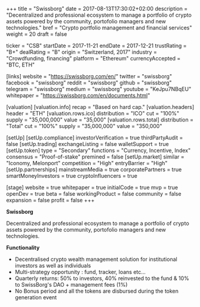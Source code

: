 +++
title = "Swissborg"
date = 2017-08-13T17:30:02+02:00
description = "Decentralized and professional ecosystem to manage a portfolio of crypto assets powered by the community, portofolio managers and new technologies."
bref = "Crypto portfolio management and financial services"
weight = 20
draft = false

ticker = "CSB"
startDate = 2017-11-21
endDate = 2017-12-21
trustRating = "B+"
dealRating = "B"
origin = "Switzerland, 2017"
industry = "Crowdfunding, financing"
platform = "Ethereum"
currencyAccepted = "BTC, ETH"

[links]
  website = "https://swissborg.com/en/"
  twitter = "swissborg"
  facebook = "swissborg"
  reddit = "swissborg"
  github = "swissborg"
  telegram = "swissborg"
  medium = "swissborg"
  youtube = "KeJpu7NBqEU"
  whitepaper = "https://swissborg.com/en/documents.html"

[valuation]
  [valuation.info]
    recap = "Based on hard cap."
  [valuation.headers]
    header = "ETH"
    [valuation.rows.ico]
      distribution = "ICO"
      cut = "100%"
      supply = "35,000,000"
      value = "35,000"
    [valuation.rows.total]
      distribution = "Total"
      cut = "100%"
      supply = "35,000,000"
      value = "350,000"

[setUp]
  [setUp.compliance]
    investorVerification = true
    thirdPartyAudit = false
  [setUp.trading]
    exchangeListing = false
    walletSupport = true
  [setUp.token]
    type = "Secondary"
    functions = "Currency, Incentive, Index"
    consensus = "Proof-of-stake"
    premined = false
  [setUp.market]
    similar = "Iconomy, Melonport"
    competition = "High"
    entryBarrier = "High"
  [setUp.partnerships]
    mainstreamMedia = true
    corporatePartners = true
    smartMoneyInvestors = true
    cryptoInfluencers = true

[stage]
  website = true
  whitepaper = true
  initialCode = true
  mvp = true
  openDev = true
  beta = false
  workingProduct = false
  community = false
  expansion = false
  profit = false
+++

**Swissborg**

Decentralized and professional ecosystem to manage a portfolio of crypto assets powered by the community, portofolio managers and new technologies.

**Functionality**

* Decentralised crypto wealth management solution for institutional investors as well as individuals
* Multi-strategy opportunity : fund, tracker, loans etc...
* Quarterly returns: 50% to investors, 40% reinvested to the fund & 10% to SwissBorg's DAO + management fees (1%)
* No Bonus period and all the tokens are disbursed during the token generation event
